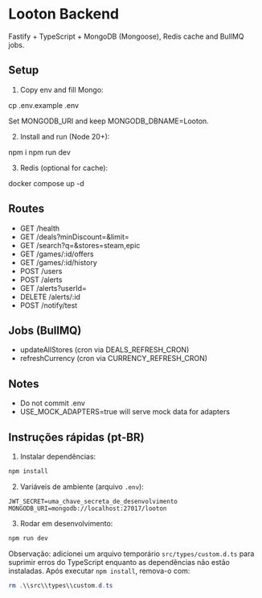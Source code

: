 # Looton Backend

Fastify + TypeScript + MongoDB (Mongoose), Redis cache and BullMQ jobs.

## Setup

1. Copy env and fill Mongo:

cp .env.example .env

Set MONGODB_URI and keep MONGODB_DBNAME=Looton.

2. Install and run (Node 20+):

npm i
npm run dev

3. Redis (optional for cache):

docker compose up -d

## Routes

- GET /health
- GET /deals?minDiscount=&limit=
- GET /search?q=&stores=steam,epic
- GET /games/:id/offers
- GET /games/:id/history
- POST /users
- POST /alerts
- GET /alerts?userId=
- DELETE /alerts/:id
- POST /notify/test

## Jobs (BullMQ)
- updateAllStores (cron via DEALS_REFRESH_CRON)
- refreshCurrency (cron via CURRENCY_REFRESH_CRON)

## Notes
- Do not commit .env
- USE_MOCK_ADAPTERS=true will serve mock data for adapters

## Instruções rápidas (pt-BR)

1) Instalar dependências:

```powershell
npm install
```

2) Variáveis de ambiente (arquivo `.env`):

```
JWT_SECRET=uma_chave_secreta_de_desenvolvimento
MONGODB_URI=mongodb://localhost:27017/looton
```

3) Rodar em desenvolvimento:

```powershell
npm run dev
```

Observação: adicionei um arquivo temporário `src/types/custom.d.ts` para suprimir erros do TypeScript enquanto as dependências não estão instaladas. Após executar `npm install`, remova-o com:

```powershell
rm .\\src\\types\\custom.d.ts
```
